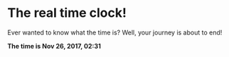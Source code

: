 # The real time clock!

Ever wanted to know what the time is? Well, your journey is about to end!

**The time is Nov 26, 2017, 02:31**